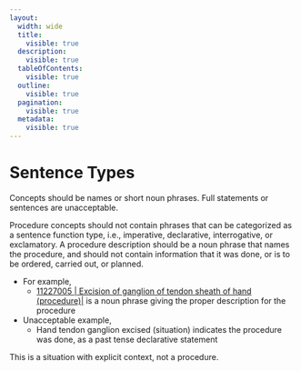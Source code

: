 ```yaml
---
layout:
  width: wide
  title:
    visible: true
  description:
    visible: true
  tableOfContents:
    visible: true
  outline:
    visible: true
  pagination:
    visible: true
  metadata:
    visible: true
---
```


# Sentence Types

Concepts should be names or short noun phrases. Full statements or sentences are unacceptable.&#x20;

Procedure concepts should not contain phrases that can be categorized as a sentence function type, i.e., imperative, declarative, interrogative, or exclamatory. A procedure description should be a noun phrase that names the procedure, and should not contain information that it was done, or is to be ordered, carried out, or planned.

* For example,
  * [11227005 | Excision of ganglion of tendon sheath of hand (procedure)|](http://snomed.info/id/11227005) is a noun phrase giving the proper description for the procedure
* Unacceptable example,
  * Hand tendon ganglion excised (situation) indicates the procedure was done, as a past tense declarative statement

This is a situation with explicit context, not a procedure.&#x20;
